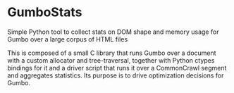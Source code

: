 # GumboStats
Simple Python tool to collect stats on DOM shape and memory usage for Gumbo over a large corpus of HTML files

This is composed of a small C library that runs Gumbo over a document with a
custom allocator and tree-traversal, together with Python ctypes bindings for it
and a driver script that runs it over a CommonCrawl segment and aggregates
statistics.  Its purpose is to drive optimization decisions for Gumbo.
